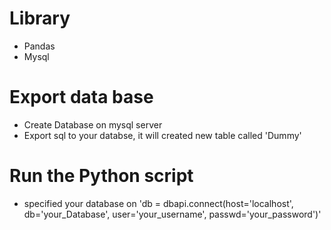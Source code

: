 # Library
- Pandas
- Mysql

# Export data base
- Create Database on mysql server
- Export sql to your databse, it will created new table called 'Dummy'

# Run the Python script
- specified your database on 'db = dbapi.connect(host='localhost', db='your_Database', user='your_username', passwd='your_password')'

